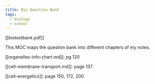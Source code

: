 ```yaml
---
title: Bio Question Bank
tags:
  - biology
  - school
---
```

[[biotestbank.pdf]]

This MOC maps the question bank into different chapters of my notes. 

[[organelles-info-chart.md]]: pg 120

[[cell-membrane-transport.md]]: page 137

[[cell-energetics]]: page 150, 172, 200
